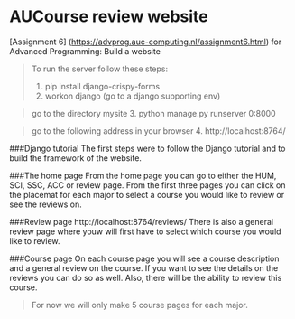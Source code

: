 # AUCourse review website

[Assignment 6] (https://advprog.auc-computing.nl/assignment6.html) for Advanced Programming: Build a website

> To run the server follow these steps:
> 1. pip install django-crispy-forms
> 2. workon django (go to a django supporting env)

> go to the directory mysite
> 3. python manage.py runserver 0:8000

> go to the following address in your browser
> 4. http://localhost:8764/


###Django tutorial
The first steps were to follow the Django tutorial and to build the framework of the website.

###The home page
From the home page you can go to either the HUM, SCI, SSC, ACC or review page. From the first three pages you can click on the placemat for each major to select a course you would like to review or see the reviews on.

###Review page http://localhost:8764/reviews/
There is also a general review page where youw will first have to select which course you would like to review.

###Course page 
On each course page you will see a course description and a general review on the course. If you want to see the details on the reviews you can do so as well.  Also, there will be the ability to review this course.

> For now we will only make 5 course pages for each major.
